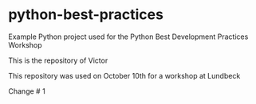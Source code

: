 # python-best-practices
Example Python project used for the Python Best Development Practices Workshop 

This is the repository of Victor

This repository was used on October 10th for a workshop at Lundbeck

Change # 1